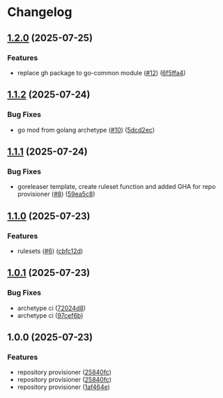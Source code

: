 # Changelog

## [1.2.0](https://github.com/angelvargass/repository-provisioner/compare/v1.1.2...v1.2.0) (2025-07-25)


### Features

* replace gh package to go-common module ([#12](https://github.com/angelvargass/repository-provisioner/issues/12)) ([6f5ffa4](https://github.com/angelvargass/repository-provisioner/commit/6f5ffa49d7fd521fd3d180ccbf257950f5de7b24))

## [1.1.2](https://github.com/angelvargass/repository-provisioner/compare/v1.1.1...v1.1.2) (2025-07-24)


### Bug Fixes

* go mod from golang archetype ([#10](https://github.com/angelvargass/repository-provisioner/issues/10)) ([5dcd2ec](https://github.com/angelvargass/repository-provisioner/commit/5dcd2ecb1318c8f1f88c0334980d7329ac084e11))

## [1.1.1](https://github.com/angelvargass/repository-provisioner/compare/v1.1.0...v1.1.1) (2025-07-24)


### Bug Fixes

* goreleaser template, create ruleset function and added GHA for repo provisioner ([#8](https://github.com/angelvargass/repository-provisioner/issues/8)) ([59ea5c8](https://github.com/angelvargass/repository-provisioner/commit/59ea5c8d8c0922e536cef7ceeaea499391881e79))

## [1.1.0](https://github.com/angelvargass/repository-provisioner/compare/v1.0.1...v1.1.0) (2025-07-23)


### Features

* rulesets ([#6](https://github.com/angelvargass/repository-provisioner/issues/6)) ([cbfc12d](https://github.com/angelvargass/repository-provisioner/commit/cbfc12d2d5eed0d5a55b21ded6f7850e100d0cc6))

## [1.0.1](https://github.com/angelvargass/repository-provisioner/compare/v1.0.0...v1.0.1) (2025-07-23)


### Bug Fixes

* archetype ci ([72024d8](https://github.com/angelvargass/repository-provisioner/commit/72024d85c94fe2bb681631d2646c597bcb399321))
* archetype ci ([97cef6b](https://github.com/angelvargass/repository-provisioner/commit/97cef6bc82eb762823415fb32e15e63f9e3c7494))

## 1.0.0 (2025-07-23)


### Features

* repository provisioner ([25840fc](https://github.com/angelvargass/repository-provisioner/commit/25840fcea25030df5d27bf336f70d754e3083ed1))
* repository provisioner ([25840fc](https://github.com/angelvargass/repository-provisioner/commit/25840fcea25030df5d27bf336f70d754e3083ed1))
* repository provisioner ([1af464e](https://github.com/angelvargass/repository-provisioner/commit/1af464e82defebd05417129ce2c3f61f60be3c20))

